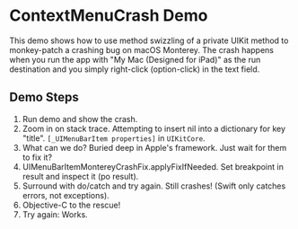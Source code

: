 # ContextMenuCrash Demo

This demo shows how to use method swizzling of a private UIKit method to monkey-patch a crashing bug on macOS Monterey.
The crash happens when you run the app with "My Mac (Designed for iPad)" as the run destination and you simply right-click (option-click) in the text field.

## Demo Steps
1. Run demo and show the crash.
2. Zoom in on stack trace. Attempting to insert nil into a dictionary for key "title". `[_UIMenuBarItem properties]` in `UIKitCore`.
3. What can we do? Buried deep in Apple's framework. Just wait for them to fix it?
4. UIMenuBarItemMontereyCrashFix.applyFixIfNeeded. Set breakpoint in result and inspect it (po result).
5. Surround with do/catch and try again. Still crashes! (Swift only catches errors, not exceptions).
6. Objective-C to the rescue!
7. Try again: Works.
